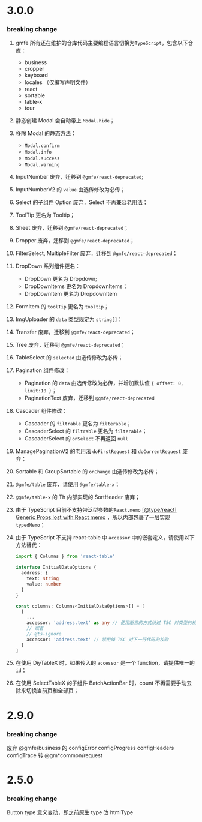 # 3.0.0

### breaking change

1. gmfe 所有还在维护的仓库代码主要编程语言切换为`TypeScript`，包含以下仓库：
   * business
   * cropper
   * keyboard
   * locales （仅编写声明文件）
   * react
   * sortable
   * table-x
   * tour
   
3. 静态创建 Modal 会自动带上 `Modal.hide`；

4. 移除 Modal 的静态方法：
    *   `Modal.confirm` 
    *   `Modal.info` 
    *   `Modal.success` 
    *   `Modal.warning` 
    
5. InputNumber 废弃，迁移到 `@gmfe/react-deprecated`;

6. InputNumberV2 的 `value` 由选传修改为必传；

7. Select 的子组件 Option 废弃，Select 不再兼容老用法；

8. ToolTip 更名为 Tooltip；

9. Sheet 废弃，迁移到 `@gmfe/react-deprecated`；

10. Dropper 废弃，迁移到 `@gmfe/react-deprecated`；

11. FilterSelect, MultipleFilter 废弃，迁移到 `@gmfe/react-deprecated`；

12. DropDown 系列组件更名：
    * DropDown 更名为 Dropdown;
    * DropDownItems 更名为 DropdownItems；
    * DropDownItem 更名为 DropdownItem
    
13. FormItem 的 `toolTip` 更名为 `tooltip`；

14. ImgUploader 的 `data` 类型规定为 `string[]`；

15. Transfer 废弃，迁移到 `@gmfe/react-deprecated`；

16. Tree 废弃，迁移到 `@gmfe/react-deprecated`；

17. TableSelect 的 `selected` 由选传修改为必传；

18. Pagination 组件修改：
     * Pagination 的 `data` 由选传修改为必传，并增加默认值 `{ offset: 0, limit:10 }`；
     * PaginationText 废弃，迁移到 `@gmfe/react-deprecated`
    
19. Cascader 组件修改：
     * Cascader 的 `filtrable` 更名为 `filterable`；
     * CascaderSelect 的 `filtrable` 更名为 `filterable`；
     * CascaderSelect 的 `onSelect` 不再返回 `null`
    
20. ManagePaginationV2 的老用法 `doFirstRequest` 和 `doCurrentRequest` 废弃；

21. Sortable 和 GroupSortable 的 `onChange` 由选传修改为必传；

22. `@gmfe/table` 废弃，请使用 `@gmfe/table-x`；

23. `@gmfe/table-x` 的 Th 内部实现的 SortHeader 废弃；

24. 由于 TypeScript 目前不支持带泛型参数的`React.memo` [[@type/react] Generic Props lost with React memo](https://github.com/DefinitelyTyped/DefinitelyTyped/issues/37087) ，所以内部包裹了一层实现`typedMemo`；

25. 由于 TypeScript 不支持 react-table 中 `accessor` 中的嵌套定义，请使用以下方法替代：

     ```typescript
     import { Columns } from 'react-table'
     
     interface InitialDataOptions {
       address: {
         text: string
         value: number
       }
     }
     
     const columns: Columns<InitialDataOptions>[] = [
       {
         ...
         accessor: 'address.text' as any // 使用断言的方式绕过 TSC 对类型的校验
         // 或者
         // @ts-ignore
         accessor: 'address.text' // 禁用掉 TSC 对下一行代码的校验
       }
     ]
     ```

26.  在使用 DiyTableX 时，如果传入的 `accessor` 是一个 function，请提供唯一的 `id`；

27.  在使用 SelectTableX 的子组件 BatchActionBar 时，count 不再需要手动去除来切换当前页和全部页；







# 2.9.0

### breaking change

废弃 @gmfe/business 的
configError
configProgress
configHeaders
configTrace
转 @gm*common/request

# 2.5.0

### breaking change

Button type 意义变动，即之前原生 type 改 htmlType

